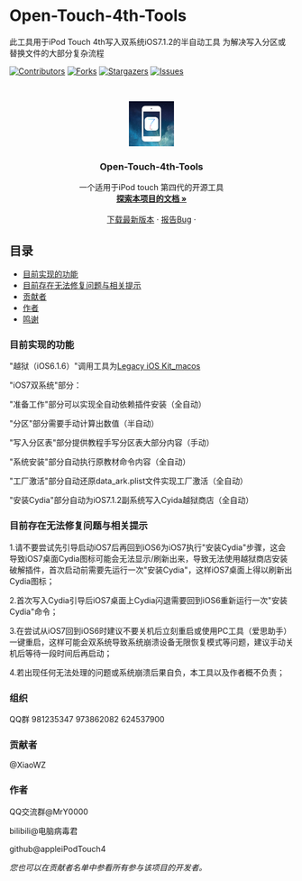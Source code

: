 

# Open-Touch-4th-Tools

此工具用于iPod Touch 4th写入双系统iOS7.1.2的半自动工具
为解决写入分区或替换文件的大部分复杂流程

<!-- PROJECT SHIELDS -->

[![Contributors][contributors-shield]][contributors-url]
[![Forks][forks-shield]][forks-url]
[![Stargazers][stars-shield]][stars-url]
[![Issues][issues-shield]][issues-url]



<!-- PROJECT LOGO -->
<br />

<p align="center">
  <a href="https://github.com/appleiPodTouch4/Open-Touch-4th-Tools/">
    <img src="images/logo.png" alt="Logo" width="80" height="80">
  </a>
  
  <h3 align="center">Open-Touch-4th-Tools</h3>
  <p align="center">
    一个适用于iPod touch 第四代的开源工具
    <br />
    <a href="https://github.com/appleiPodTouch4/Open-Touch-4th-Tools"><strong>探索本项目的文档 »</strong></a>
    <br />
    <br />
    <a href="https://github.com/appleiPodTouch4/Open-Touch-4th-Tools/releases/tag/Latest">下载最新版本</a>
    ·
    <a href="https://github.com/shaojintian/Best_README_template/issues">报告Bug</a>
    ·
  </p>

</p>


 
## 目录

- [目前实现的功能](#目前实现的功能)
 - [目前存在无法修复问题与相关提示](#目前存在无法修复问题与相关提示)
- [贡献者](#贡献者)
- [作者](#作者)
- [鸣谢](#鸣谢)

### 目前实现的功能

"越狱（iOS6.1.6）"调用工具为<a href="https://github.com/LukeZGD/Legacy-iOS-Kit">Legacy iOS Kit_macos</a>

"iOS7双系统"部分：

"准备工作"部分可以实现全自动依赖插件安装（全自动）

"分区"部分需要手动计算出数值（半自动）

"写入分区表"部分提供教程手写分区表大部分内容（手动）

"系统安装"部分自动执行原教材命令内容（全自动）

"工厂激活"部分自动还原data_ark.plist文件实现工厂激活（全自动）

"安装Cydia"部分自动为iOS7.1.2副系统写入Cyida越狱商店（全自动）
### 目前存在无法修复问题与相关提示

1.请不要尝试先引导启动iOS7后再回到iOS6为iOS7执行"安装Cydia"步骤，这会导致iOS7桌面Cydia图标可能会无法显示/刷新出来，导致无法使用越狱商店安装破解插件，首次启动前需要先运行一次"安装Cydia"，这样iOS7桌面上得以刷新出Cydia图标；

2.首次写入Cydia引导后iOS7桌面上Cydia闪退需要回到iOS6重新运行一次"安装Cydia"命令；

3.在尝试从iOS7回到iOS6时建议不要关机后立刻重启或使用PC工具（爱思助手）一键重启，这样可能会双系统导致系统崩溃设备无限恢复模式等问题，建议手动关机后等待一段时间后再启动；

4.若出现任何无法处理的问题或系统崩溃后果自负，本工具以及作者概不负责；

### 组织
QQ群
981235347
973862082
624537900

### 贡献者

@XiaoWZ

### 作者

QQ交流群@MrY0000

bilibili@电脑病毒君

github@appleiPodTouch4

 *您也可以在贡献者名单中参看所有参与该项目的开发者。*
 
 <!-- links -->
[your-project-path]:appleiPodTouch4/Open-Touch-4th-Tools
[contributors-shield]: https://img.shields.io/github/contributors/shaojintian/Best_README_template.svg?style=flat-square
[contributors-url]: https://github.com/appleiPodTouch4/Open-Touch-4th-Tools/graphs/contributors
[forks-shield]: https://img.shields.io/github/forks/shaojintian/Best_README_template.svg?style=flat-square
[forks-url]: https://github.com/appleiPodTouch4/Open-Touch-4th-Tools/network/members
[stars-shield]: https://img.shields.io/github/stars/shaojintian/Best_README_template.svg?style=flat-square
[stars-url]: https://github.com/appleiPodTouch4/Open-Touch-4th-Tools/stargazers
[issues-shield]: https://img.shields.io/github/issues/shaojintian/Best_README_template.svg?style=flat-square
[issues-url]: https://github.com/appleiPodTouch4/Open-Touch-4th-Tools/issues















